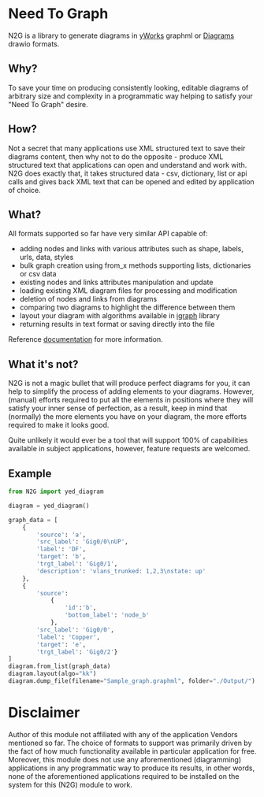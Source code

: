 # Need To Graph

N2G is a library to generate diagrams in [yWorks](https://www.yworks.com/) graphml or [Diagrams](https://www.diagrams.net/) drawio formats.

## Why?

To save your time on producing consistently looking, editable diagrams of arbitrary size and complexity in a programmatic way helping to satisfy your "Need To Graph" desire.

## How?

Not a secret that many applications use XML structured text to save their diagrams content, then why not to do the opposite - produce XML structured text that applications can open and understand and work with. N2G does exactly that, it takes structured data - csv, dictionary, list or api calls and gives back XML text that can be opened and edited by application of choice.

## What?

All formats supported so far have very similar API capable of:

* adding nodes and links with various attributes such as shape, labels, urls, data, styles
* bulk graph creation using from_x methods supporting lists, dictionaries or csv data
* existing nodes and links attributes manipulation and update
* loading existing XML diagram files for processing and modification
* deletion of nodes and links from diagrams
* comparing two diagrams to highlight the difference between them
* layout your diagram with algorithms available in [igraph](https://igraph.org/2020/02/14/igraph-0.8.0-python.html) library
* returning results in text format or saving directly into the file

Reference [documentation](https://n2g.readthedocs.io) for more information.

## What it's not?

N2G is not a magic bullet that will produce perfect diagrams for you, it can help to simplify the process of adding elements to your diagrams. However, (manual) efforts required to put all the elements in positions where they will satisfy your inner sense of perfection, as a result, keep in mind that (normally) the more elements you have on your diagram, the more efforts required to make it looks good.

Quite unlikely it would ever be a tool that will support 100% of capabilities available in subject applications, however, feature requests are welcomed.

## Example

```python
from N2G import yed_diagram

diagram = yed_diagram()

graph_data = [
    {
        'source': 'a', 
        'src_label': 'Gig0/0\nUP', 
        'label': 'DF', 
        'target': 'b', 
        'trgt_label': 'Gig0/1', 
        'description': 'vlans_trunked: 1,2,3\nstate: up'
    },
    {
        'source': 
            {
                'id':'b', 
                'bottom_label': 'node_b'
            }, 
        'src_label': 'Gig0/0', 
        'label': 'Copper', 
        'target': 'e', 
        'trgt_label': 'Gig0/2'}
]
diagram.from_list(graph_data)
diagram.layout(algo="kk")
diagram.dump_file(filename="Sample_graph.graphml", folder="./Output/")  
```

# Disclaimer

Author of this module not affiliated with any of the application Vendors mentioned so far. The choice of formats to support was primarily driven by the fact of how much functionality available in particular application for free. Moreover, this module does not use any aforementioned (diagramming) applications in any programmatic way to produce its results, in other words, none of the aforementioned applications required to be installed on the system for this (N2G) module to work.